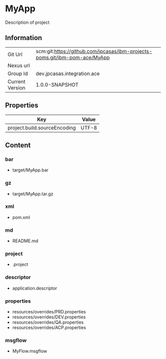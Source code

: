 # MyApp
Description of project

## Information

| | |  
| -----------|---------|
| Git Url          | scm:git:https://github.com/jpcasas/ibm-projects-poms.git/ibm-pom-ace/MyApp |
| Nexus url        |  |
| Group Id         | dev.jpcasas.integration.ace |
| Current Version  | 1.0.0-SNAPSHOT |


## Properties
| Key | Value |  
| ----------- |---------|
| project.build.sourceEncoding     |  UTF-8    |


## Content
### bar
   - target/MyApp.bar
### gz
   - target/MyApp.tar.gz
### xml
   - pom.xml
### md
   - README.md
### project
   - .project
### descriptor
   - application.descriptor
### properties
   - resources/overrides/PRD.properties
   - resources/overrides/DEV.properties
   - resources/overrides/QA.properties
   - resources/overrides/ACP.properties
### msgflow
   - MyFlow.msgflow

